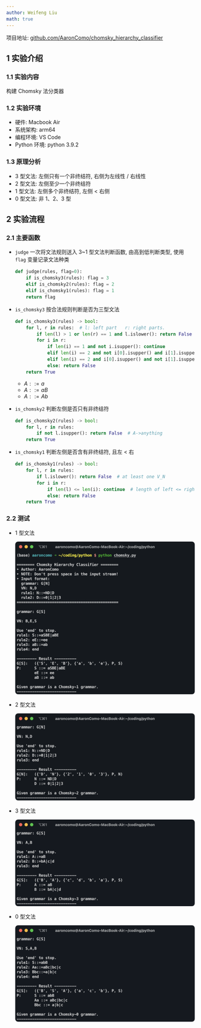 ```yaml
---
author: Weifeng Liu
math: true
---
```



项目地址: [github.com/AaronComo/chomsky_hierarchy_classifier
](https://github.com/AaronComo/chomsky_hierarchy_classifier)

## 1	实验介绍

### 1.1	实验内容

构建 Chomsky 法分类器



### 1.2	实验环境

- 硬件: Macbook Air
- 系统架构: arm64
- 编程环境: VS Code
- Python 环境: python 3.9.2



### 1.3	原理分析

- 3 型文法: 左侧只有一个非终结符, 右侧为左线性 / 右线性
- 2 型文法: 左侧至少一个非终结符
- 1 型文法: 左侧多个非终结符, 左侧 < 右侧
- 0 型文法: 非 1、2、3 型



## 2	实验流程

### 2.1 主要函数

- `judge` 一次将文法规则送入 3~1 型文法判断函数, 由高到低判断类型, 使用 `flag` 变量记录文法种类

    ~~~python
    def judge(rules, flag=0):
        if is_chomsky3(rules): flag = 3
        elif is_chomsky2(rules): flag = 2
        elif is_chomsky1(rules): flag = 1
        return flag
    ~~~

- `is_chomsky3` 按合法规则判断是否为三型文法

    ~~~python
    def is_chomsky3(rules) -> bool:
        for l, r in rules:  # l: left part   r: right parts.
            if len(l) > 1 or len(r) == 1 and l.islower(): return False
            for i in r:
                if len(i) == 1 and not i.isupper(): continue
                elif len(i) == 2 and not i[0].isupper() and i[1].isupper(): continue  
                elif len(i) == 2 and i[0].isupper() and not i[1].isupper(): continue  
                else: return False
        return True
    ~~~

    - $A::=a$
    - $A::=aB$
    - $A::=Ab$

- `is_chomsky2` 判断左侧是否只有非终结符

    ~~~python
    def is_chomsky2(rules) -> bool:
        for l, r in rules:
            if not l.isupper(): return False  # A->anything
        return True
    ~~~

- `is_chomsky1` 判断左侧是否含有非终结符, 且左 < 右

    ~~~python
    def is_chomsky1(rules) -> bool:
        for l, r in rules:
            if l.islower(): return False  # at least one V_N
            for i in r:
                if len(l) <= len(i): continue  # length of left <= right
                else: return False
        return True
    ~~~



### 2.2	测试

- 1 型文法

    ![image-20230404235614007](/assets/img/2023-04-05-chomsky-hierarchy-classifier.assets/image-20230404235614007.png)

- 2 型文法

    ![image-20230404235633257](/assets/img/2023-04-05-chomsky-hierarchy-classifier.assets/image-20230404235633257.png)

- 3 型文法

    ![image-20230405000137601](/assets/img/2023-04-05-chomsky-hierarchy-classifier.assets/image-20230405000137601.png)

- 0 型文法

    ![image-20230404235957368](/assets/img/2023-04-05-chomsky-hierarchy-classifier.assets/image-20230404235957368.png)
